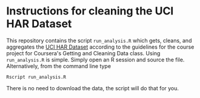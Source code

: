 # Instructions for cleaning the UCI HAR Dataset

This repository contains the script `run_analysis.R` which gets, cleans, and aggregates the [UCI HAR Dataset](https://d396qusza40orc.cloudfront.net/getdata%2Fprojectfiles%2FUCI%20HAR%20Dataset.zip) according to the guidelines for the course project for Coursera's Getting and Cleaning Data class. Using `run_analysis.R` is simple. Simply open an R session and source the file. Alternatively, from the command line type

```
Rscript run_analysis.R
```

There is no need to download the data, the script will do that for you.